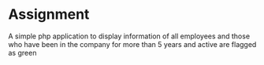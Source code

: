 # Assignment
A simple php application to display information of all employees and those who have been in the company for more than 5 years and active are flagged as green
